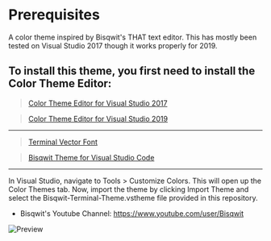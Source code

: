 # Prerequisites

A color theme inspired by Bisqwit's THAT text editor. This has mostly been tested on Visual Studio 2017 though it works properly for 2019.

To install this theme, you first need to install the Color Theme Editor:
-------
> [Color Theme Editor for Visual Studio 2017](https://marketplace.visualstudio.com/items?itemName=VisualStudioPlatformTeam.VisualStudio2017ColorThemeEditor)

> [Color Theme Editor for Visual Studio 2019](https://marketplace.visualstudio.com/items?itemName=VisualStudioPlatformTeam.VisualStudio2019ColorThemeEditor)
-------
> [Terminal Vector Font](http://www.yohng.com/software/terminalvector.html)

> [Bisqwit Theme for Visual Studio Code](https://marketplace.visualstudio.com/items?itemName=yegiyan.bisqwit-terminal-theme)
-------
In Visual Studio, navigate to Tools > Customize Colors. This will open up the Color Themes tab. Now, import the theme by clicking Import Theme and select the Bisqwit-Terminal-Theme.vstheme file provided in this repository.

* Bisqwit's Youtube Channel: https://www.youtube.com/user/Bisqwit

![Preview](https://i.imgur.com/CxMUWuo.png)
